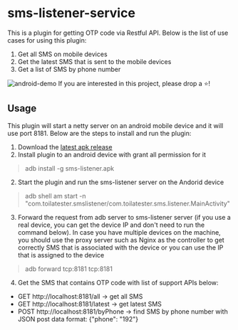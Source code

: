 

# sms-listener-service
This is a plugin for getting OTP code via Restful API. Below is the list of use cases for using this plugin:
1. Get all SMS on mobile devices
2. Get the latest SMS that is sent to the mobile devices
3. Get a list of SMS by phone number

![android-demo](../docs/demo/android-demo.gif)
If you are interested in this project, please drop a ⭐!

## Usage

This plugin will start a netty server on an android mobile device and it will use port 8181. Below are the steps to install and run the plugin:
1. Download the [latest apk release](https://github.com/toilatester/sms-listener-service/releases)
1. Install plugin to an android device with grant all permission for it

> adb install -g sms-listener.apk

2. Start the plugin and run the sms-listener server on the Andorid device

> adb shell am start -n
> "com.toilatester.smslistener/com.toilatester.sms.listener.MainActivity"

3. Forward the request from adb server to sms-listener server (if you use a real device, you can get the device IP and don't need to run the command below). In case you have multiple devices on the machine, you should use the proxy server such as Nginx as the controller to get correctly SMS that is associated with the device or you can use the IP that is assigned to the device

> adb forward tcp:8181 tcp:8181

4. Get the SMS that contains OTP code with list of support APIs below:
- GET http://localhost:8181/all -> get all SMS
- GET http://localhost:8181/latest -> get latest SMS
- POST http://localhost:8181/byPhone -> find SMS by phone number with JSON post data format: {"phone": "192"}